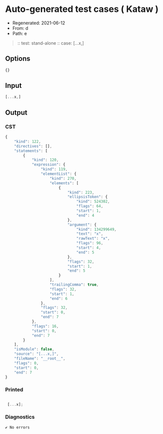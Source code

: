 # Auto-generated test cases ( Kataw )
- Regenerated: 2021-06-12
- From: d
- Path: e
> :: test: stand-alone
> :: case: [...x,]
## Options

`````js
{}
`````
## Input

`````js
[...x,]
`````
## Output

### CST

```javascript
{
    "kind": 122,
    "directives": [],
    "statements": [
        {
            "kind": 120,
            "expression": {
                "kind": 119,
                "elementList": {
                    "kind": 270,
                    "elements": [
                        {
                            "kind": 223,
                            "ellipsisToken": {
                                "kind": 524302,
                                "flags": 64,
                                "start": 1,
                                "end": 4
                            },
                            "argument": {
                                "kind": 134299649,
                                "text": "x",
                                "rawText": "x",
                                "flags": 96,
                                "start": 4,
                                "end": 5
                            },
                            "flags": 32,
                            "start": 1,
                            "end": 5
                        }
                    ],
                    "trailingComma": true,
                    "flags": 32,
                    "start": 1,
                    "end": 6
                },
                "flags": 32,
                "start": 0,
                "end": 7
            },
            "flags": 16,
            "start": 0,
            "end": 7
        }
    ],
    "isModule": false,
    "source": "[...x,]",
    "fileName": "__root__",
    "flags": 0,
    "start": 0,
    "end": 7
}
```

### Printed

```javascript

 [...x]; 
```

### Diagnostics

```javascript
✔ No errors
```

